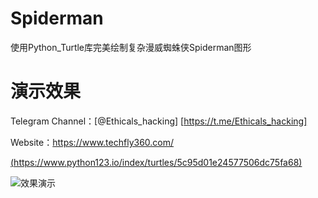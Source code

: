 # Spiderman
使用Python_Turtle库完美绘制复杂漫威蜘蛛侠Spiderman图形


# 演示效果
Telegram Channel：[@Ethicals_hacking] [https://t.me/Ethicals_hacking]

Website：https://www.techfly360.com/

[(https://www.python123.io/index/turtles/5c95d01e24577506dc75fa68)](https://www.python123.io/index/turtles/5c95d01e24577506dc75fa68)

![效果演示](https://img-blog.csdnimg.cn/20190807191601752.gif)
